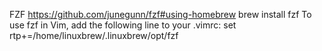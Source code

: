 FZF 
https://github.com/junegunn/fzf#using-homebrew 
brew install fzf 
To use fzf in Vim, add the following line to your .vimrc:
  set rtp+=/home/linuxbrew/.linuxbrew/opt/fzf
